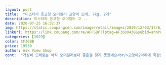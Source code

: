 ```yaml
---
layout: post 
title:  "미스터리 응고형 오더킬러 고양이 모래, 7kg, 2개" 
description: 미스터리 응고형 오더킬러 고 ..
date: 2020-07-25 16:32:37 
img: https://static.coupangcdn.com/image/retail/images/2019/12/03/17/6/01d2cd0b-76ea-41ab-85f1-611dd095a996.jpg 
linkUrl: https://link.coupang.com/re/AFFSDP?lptag=AF3600438&subid=ahnPublicAsk&pageKey=1060178237&itemId=2004353799&vendorItemId=70004294678&traceid=V0-113-0d0f6d140b0f2075 
categories: [1029] 
color: CF36BB 
price: 19530 
author: Ask View Shop 
cont:  "가성비 모래로는 아직 오더킬러보다 좋은걸 찾지 못했네요<br/>고양이2마리에 화장실 2개 놓고 모래 바꿔주기전에 수세미로 빡빡 청소하고 모래 갈아준건데 2틀만에 탈취가 하나도 안돼요ㅜ 화장실2개중 하나는 아메솔 하나는 요걸로 해놨는데 모래가 고와서 좋아서 그런지 오더킬 모래에만 애들이 볼일을 보려고 해서 그런가ㅜㅜ.<br/>.<br/> 좀더 두고 봐야 할것 같아요<br/>그래도 응고력이 좋아서 잘 쓰고 있어요<br/>근데 예전에 비해 먼지가 좀 날리는 것 같아요 착각인 줄 알았는데 부을 때 느낌이 좀 변했어요<br/>만족!! 모래 유목민이라 비슷한 가격대의 다른 모래들도 많이 써봤는데 이 모래가 제일 마음에 드네요!!<br/>응고력 갑이고 먼지도 적은 편입니다 다만 꽃향? 같은게 좀 강해요 그치만 쓰다보면 향이 날아갈거니 거의 문제되는건 없는 듯 해요 추천합니다<br/>응고력도 괜찮고 향 나는건 안좋아해서 일부러 무향으로 사는데<br/>응고력도 짱짱하구요 근데 탈취력이 너무 별로.<br/>.<br/><br/>전엔 아메솔 썻어요 근데 아메솔이 제조사가 장난치는건지 뭔진 몰라도 요즘들어 응고력 탈취력 먼지날림이 점점 심해지더라구요 그래서 다시 모래를 바꾸려고 찾다가 이거 한번 써봤는데.<br/> 일단 모래 알갱이가 작아서 고양이가 좋아해요<br/>프레셔스캣 대용으로 진짜 좋아요<br/>항상 사는 상품이에요<br/>" 
---
```

